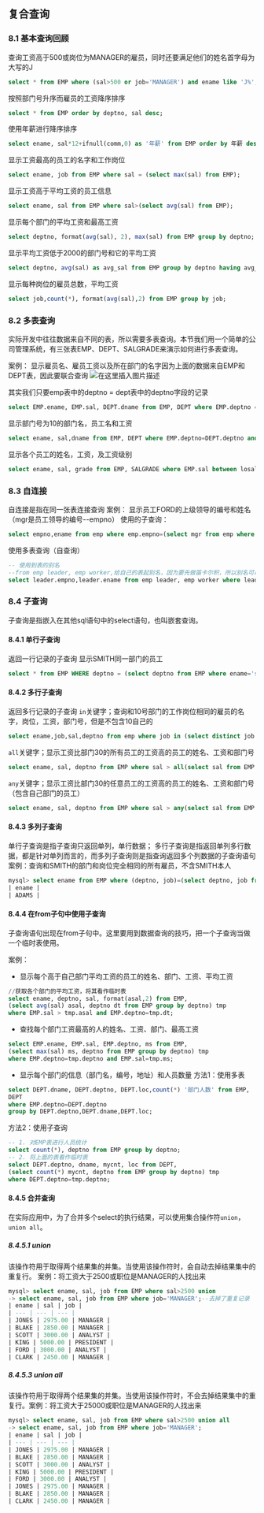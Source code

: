 ﻿##  复合查询


### 8.1 基本查询回顾
查询工资高于500或岗位为MANAGER的雇员，同时还要满足他们的姓名首字母为大写的J
```sql
select * from EMP where (sal>500 or job='MANAGER') and ename like 'J%';
```
按照部门号升序而雇员的工资降序排序
```sql
select * from EMP order by deptno, sal desc;
```
使用年薪进行降序排序
```sql
select ename, sal*12+ifnull(comm,0) as '年薪' from EMP order by 年薪 desc;
```
显示工资最高的员工的名字和工作岗位
```sql
select ename, job from EMP where sal = (select max(sal) from EMP);
```
显示工资高于平均工资的员工信息
```sql
select ename, sal from EMP where sal>(select avg(sal) from EMP);
```
显示每个部门的平均工资和最高工资
```sql
select deptno, format(avg(sal), 2), max(sal) from EMP group by deptno;
```
显示平均工资低于2000的部门号和它的平均工资
```sql
select deptno, avg(sal) as avg_sal from EMP group by deptno having avg_sal<2000;
```
显示每种岗位的雇员总数，平均工资
```sql
select job,count(*), format(avg(sal),2) from EMP group by job;
```

### 8.2 多表查询
实际开发中往往数据来自不同的表，所以需要多表查询。本节我们用一个简单的公司管理系统，有三张表EMP、DEPT、SALGRADE来演示如何进行多表查询。

案例：
显示雇员名、雇员工资以及所在部门的名字因为上面的数据来自EMP和DEPT表，因此要联合查询
![在这里插入图片描述](https://i-blog.csdnimg.cn/direct/159898f210664e3986336912e4d5c15f.png)

其实我们只要emp表中的deptno = dept表中的deptno字段的记录
```sql
select EMP.ename, EMP.sal, DEPT.dname from EMP, DEPT where EMP.deptno = DEPT.deptno;
```
显示部门号为10的部门名，员工名和工资
```sql
select ename, sal,dname from EMP, DEPT where EMP.deptno=DEPT.deptno and DEPT.deptno = 10;
```
显示各个员工的姓名，工资，及工资级别
```sql
select ename, sal, grade from EMP, SALGRADE where EMP.sal between losal and hisal;
```

### 8.3 自连接
自连接是指在同一张表连接查询
案例：
显示员工FORD的上级领导的编号和姓名（mgr是员工领导的编号--empno）
使用的子查询：
```sql
select empno,ename from emp where emp.empno=(select mgr from emp where ename='FORD');
```
使用多表查询（自查询）
```sql
-- 使用到表的别名
--from emp leader, emp worker,给自己的表起别名，因为要先做笛卡尔积，所以别名可以先识别
select leader.empno,leader.ename from emp leader, emp worker where leader.empno = worker.mgr and worker.ename='FORD';
```

### 8.4 子查询
子查询是指嵌入在其他sql语句中的select语句，也叫嵌套查询。

#### 8.4.1 单行子查询
返回一行记录的子查询
显示SMITH同一部门的员工
```sql
select * from EMP WHERE deptno = (select deptno from EMP where ename='smith');
```

#### 8.4.2 多行子查询
返回多行记录的子查询
`in`关键字；查询和10号部门的工作岗位相同的雇员的名字，岗位，工资，部门号，但是不包含10自己的
```sql
select ename,job,sal,deptno from emp where job in (select distinct job from emp where deptno=10) and deptno<>10;
```
`all`关键字；显示工资比部门30的所有员工的工资高的员工的姓名、工资和部门号
```sql
select ename, sal, deptno from EMP where sal > all(select sal from EMP where deptno=30);
```
`any`关键字；显示工资比部门30的任意员工的工资高的员工的姓名、工资和部门号（包含自己部门的员工）
```sql
select ename, sal, deptno from EMP where sal > any(select sal from EMP where deptno=30);
```

#### 8.4.3 多列子查询
单行子查询是指子查询只返回单列，单行数据；
多行子查询是指返回单列多行数据，都是针对单列而言的，而多列子查询则是指查询返回多个列数据的子查询语句
案例：查询和SMITH的部门和岗位完全相同的所有雇员，不含SMITH本人
```sql
mysql> select ename from EMP where (deptno, job)=(select deptno, job from EMP where ename='SMITH') and ename <> 'SMITH';
| ename |
| ADAMS |
```

#### 8.4.4 在from子句中使用子查询
子查询语句出现在from子句中。这里要用到数据查询的技巧，把一个子查询当做一个临时表使用。


案例：

- 显示每个高于自己部门平均工资的员工的姓名、部门、工资、平均工资
```sql
//获取各个部门的平均工资，将其看作临时表
select ename, deptno, sal, format(asal,2) from EMP, 
(select avg(sal) asal, deptno dt from EMP group by deptno) tmp
where EMP.sal > tmp.asal and EMP.deptno=tmp.dt;
```
- 查找每个部门工资最高的人的姓名、工资、部门、最高工资
```sql
select EMP.ename, EMP.sal, EMP.deptno, ms from EMP, 
(select max(sal) ms, deptno from EMP group by deptno) tmp 
where EMP.deptno=tmp.deptno and EMP.sal=tmp.ms;
```
- 显示每个部门的信息（部门名，编号，地址）和人员数量
方法1：使用多表
```sql
select DEPT.dname, DEPT.deptno, DEPT.loc,count(*) '部门人数' from EMP, 
DEPT
where EMP.deptno=DEPT.deptno
group by DEPT.deptno,DEPT.dname,DEPT.loc;
```
方法2：使用子查询
```sql
-- 1. 对EMP表进行人员统计
select count(*), deptno from EMP group by deptno;
-- 2. 将上面的表看作临时表
select DEPT.deptno, dname, mycnt, loc from DEPT, 
(select count(*) mycnt, deptno from EMP group by deptno) tmp
where DEPT.deptno=tmp.deptno;
```

#### 8.4.5 合并查询
在实际应用中，为了合并多个select的执行结果，可以使用集合操作符`union`，`union all`。

##### 8.4.5.1 union
该操作符用于取得两个结果集的并集。当使用该操作符时，会自动去掉结果集中的重复行。
案例：将工资大于2500或职位是MANAGER的人找出来
```sql
mysql> select ename, sal, job from EMP where sal>2500 union
-> select ename, sal, job from EMP where job='MANAGER';--去掉了重复记录
| ename | sal | job |
| --- | --- | --- |
| JONES | 2975.00 | MANAGER |
| BLAKE | 2850.00 | MANAGER |
| SCOTT | 3000.00 | ANALYST |
| KING | 5000.00 | PRESIDENT |
| FORD | 3000.00 | ANALYST |
| CLARK | 2450.00 | MANAGER |
```

##### 8.4.5.3 union all
该操作符用于取得两个结果集的并集。当使用该操作符时，不会去掉结果集中的重复行。案例：将工资大于25000或职位是MANAGER的人找出来
```sql
mysql> select ename, sal, job from EMP where sal>2500 union all 
-> select ename, sal, job from EMP where job='MANAGER';
| ename | sal | job |
| --- | --- | --- |
| JONES | 2975.00 | MANAGER |
| BLAKE | 2850.00 | MANAGER |
| SCOTT | 3000.00 | ANALYST |
| KING | 5000.00 | PRESIDENT |
| FORD | 3000.00 | ANALYST |
| JONES | 2975.00 | MANAGER |
| BLAKE | 2850.00 | MANAGER |
| CLARK | 2450.00 | MANAGER |
```


